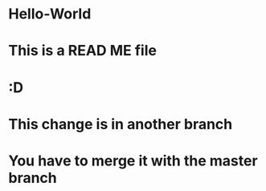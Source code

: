 # Hello-World
# This is a READ ME file

# :D

# This change is in another branch
# You have to merge it with the master branch
